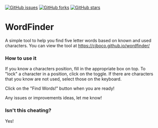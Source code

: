 [![GitHub issues](https://img.shields.io/github/issues/cjboco/wordfinder)](https://github.com/cjboco/wordfinder/issues) [![GitHub forks](https://img.shields.io/github/forks/cjboco/wordfinder)](https://github.com/cjboco/wordfinder/network) [![GitHub stars](https://img.shields.io/github/stars/cjboco/wordfinder)](https://github.com/cjboco/wordfinder/stargazers)

# WordFinder

A simple tool to help you find five letter words based on known and used characters. You can view the tool at [https://cjboco.github.io/wordfinder/
](https://cjboco.github.io/wordfinder/)

### How to use it

If you know a characters position, fill in the appropriate box on top.
To "lock" a character in a position, click on the toggle.
If there are characters that you know are not used, select those on the keyboard.

Click on the "Find Words!" button when you are ready!

Any issues or improvements ideas, let me know!

### Isn't this cheating?

Yes!